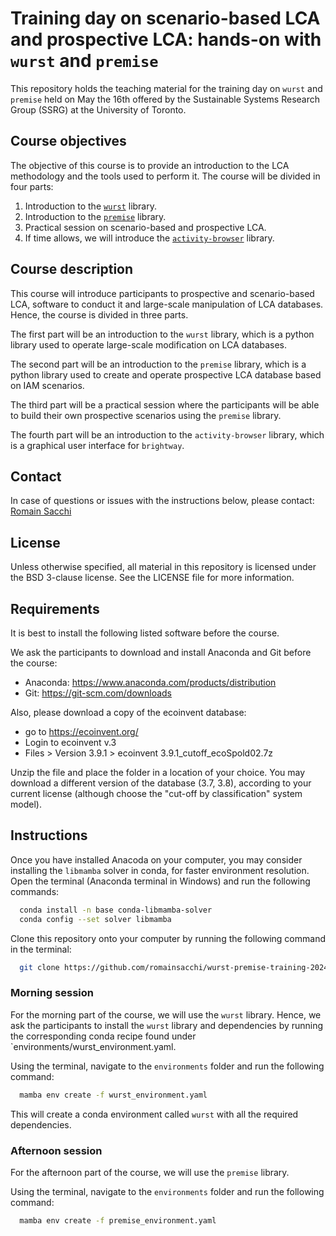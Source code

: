 # Training day on scenario-based LCA and prospective LCA: hands-on with `wurst` and `premise`

This repository holds the teaching material for 
the training day on `wurst` and `premise` held on
May the 16th offered by the Sustainable Systems 
Research Group (SSRG) at the University of Toronto.

## Course objectives

The objective of this course is to provide an introduction to the
LCA methodology and the tools used to perform it. The course will
be divided in four parts:

1. Introduction to the [``wurst``](https://github.com/polca/wurst) library.
2. Introduction to the [``premise``](https://github.com/polca/premise) library.
3. Practical session on scenario-based and prospective LCA.
4. If time allows, we will introduce the [``activity-browser``](https://github.com/LCA-ActivityBrowser/activity-browser) library.


## Course description

This course will introduce participants to prospective and scenario-based LCA, 
software to conduct it and large-scale manipulation of LCA databases. Hence, 
the course is divided in three parts. 

The first part will be an introduction to
the ``wurst`` library, which is a python library used to operate
large-scale modification on LCA databases. 

The second part will be
an introduction to the ``premise`` library, which is a python library
used to create and operate prospective LCA database based on IAM
scenarios. 

The third part will be a practical session where the
participants will be able to build their own prospective scenarios
using the ``premise`` library.

The fourth part will be an introduction to the ``activity-browser`` library, 
which is a graphical user interface for `brightway`.

## Contact

In case of questions or issues with the instructions below, please contact:
[Romain Sacchi](mailto:romain.sacchi@psi.ch)

## License

Unless otherwise specified, all material in this repository is licensed 
under the BSD 3-clause license. See the LICENSE file for more information.

## Requirements

It is  best to install the following listed software before the course.

We ask the participants to download and install Anaconda and Git 
before the course:

- Anaconda: https://www.anaconda.com/products/distribution
- Git: https://git-scm.com/downloads

Also, please download a copy of the ecoinvent database:
- go to https://ecoinvent.org/
- Login to ecoinvent v.3
- Files > Version 3.9.1 > ecoinvent 3.9.1_cutoff_ecoSpold02.7z

Unzip the file and place the folder in a location of your choice.
You may download a different version of the database (3.7, 3.8), according to your
current license (although choose the "cut-off by classification" system model).

## Instructions

Once you have installed Anacoda on your computer, you may consider installing 
the `libmamba` solver in conda, for faster environment resolution.
Open the terminal (Anaconda terminal in Windows) and run the following commands:

```bash
  conda install -n base conda-libmamba-solver
  conda config --set solver libmamba
```

Clone this repository onto your computer by running the following command 
in the terminal:

```bash
  git clone https://github.com/romainsacchi/wurst-premise-training-2024.git
```

### Morning session

For the morning part of the course, we will use the `wurst` library.
Hence, we ask the participants to install the `wurst` library and dependencies 
by running the corresponding conda recipe found under `environments/wurst_environment.yaml.

Using the terminal, navigate to the `environments` folder and run the following 
command:

```bash
  mamba env create -f wurst_environment.yaml
```

This will create a conda environment called `wurst` with all the required dependencies.

### Afternoon session

For the afternoon part of the course, we will use the `premise` library.

Using the terminal, navigate to the `environments` folder
and run the following command:

```bash
  mamba env create -f premise_environment.yaml
```